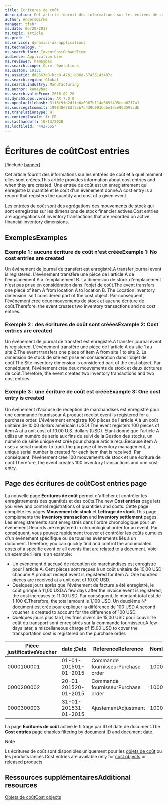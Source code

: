 ```yaml
---
title: Écritures de coût
description: Cet article fournit des informations sur les entrées de coût et à quel moment elles sont créées. Une entrée de coût est un enregistrement qui enregistre la quantité et le coût d'un événement donné.
author: AndersGirke
manager: tfehr
ms.date: 06/20/2017
ms.topic: article
ms.prod: ''
ms.service: dynamics-ax-applications
ms.technology: ''
ms.search.form: InventCostOnhandItem
audience: Application User
ms.reviewer: kamaybac
ms.search.scope: Core, Operations
ms.custom: 19131
ms.assetid: dd2663d8-bcc0-47b1-b36d-57433143487c
ms.search.region: Global
ms.search.industry: Manufacturing
ms.author: kamaybac
ms.search.validFrom: 2016-02-28
ms.dyn365.ops.version: AX 7.0.0
ms.openlocfilehash: 3116f9fd2d1fe6a0967b114a069f495cea6217a1
ms.sourcegitcommit: 199848e78df5cb7c439b001bdbe1ece963593cdb
ms.translationtype: HT
ms.contentlocale: fr-FR
ms.lasthandoff: 10/13/2020
ms.locfileid: "4427555"
---
```

# <a name="cost-entries"></a><span data-ttu-id="35596-104">Écritures de coût</span><span class="sxs-lookup"><span data-stu-id="35596-104">Cost entries</span></span>

[!include [banner](../includes/banner.md)]

<span data-ttu-id="35596-105">Cet article fournit des informations sur les entrées de coût et à quel moment elles sont créées.</span><span class="sxs-lookup"><span data-stu-id="35596-105">This article provides information about cost entries and when they are created.</span></span> <span data-ttu-id="35596-106">Une entrée de coût est un enregistrement qui enregistre la quantité et le coût d'un événement donné.</span><span class="sxs-lookup"><span data-stu-id="35596-106">A cost entry is a record that registers the quantity and cost of a given event.</span></span>

<span data-ttu-id="35596-107">Les entrées de coût sont des agrégations des mouvements de stock qui sont enregistrés sur les dimensions de stock financier actives.</span><span class="sxs-lookup"><span data-stu-id="35596-107">Cost entries are aggregations of inventory transactions that are recorded on active financial inventory dimensions.</span></span>

## <a name="examples"></a><span data-ttu-id="35596-108">Exemples</span><span class="sxs-lookup"><span data-stu-id="35596-108">Examples</span></span>
### <a name="example-1-no-cost-entries-are-created"></a><span data-ttu-id="35596-109">Exemple 1 : aucune écriture de coût n'est créée</span><span class="sxs-lookup"><span data-stu-id="35596-109">Example 1: No cost entries are created</span></span>

<span data-ttu-id="35596-110">Un événement de journal de transfert est enregistré.</span><span class="sxs-lookup"><span data-stu-id="35596-110">A transfer journal event is registered.</span></span> <span data-ttu-id="35596-111">L'événement transfère une pièce de l'article A de l'emplacement A à l'emplacement B. La dimension de stock d'emplacement n'est pas prise en considération dans l'objet de coût.</span><span class="sxs-lookup"><span data-stu-id="35596-111">The event transfers one piece of item A from location A to location B. The Location inventory dimension isn't considered part of the cost object.</span></span> <span data-ttu-id="35596-112">Par conséquent, l'événement crée deux mouvements de stock et aucune écriture de coût.</span><span class="sxs-lookup"><span data-stu-id="35596-112">Therefore, the event creates two inventory transactions and no cost entries.</span></span>

### <a name="example-2-cost-entries-are-created"></a><span data-ttu-id="35596-113">Exemple 2 : des écritures de coût sont créées</span><span class="sxs-lookup"><span data-stu-id="35596-113">Example 2: Cost entries are created</span></span>

<span data-ttu-id="35596-114">Un événement de journal de transfert est enregistré.</span><span class="sxs-lookup"><span data-stu-id="35596-114">A transfer journal event is registered.</span></span> <span data-ttu-id="35596-115">L'événement transfère une pièce de l'article A du site 1 au site 2.</span><span class="sxs-lookup"><span data-stu-id="35596-115">The event transfers one piece of item A from site 1 to site 2.</span></span> <span data-ttu-id="35596-116">La dimension de stock de site est prise en considération dans l'objet de coût.</span><span class="sxs-lookup"><span data-stu-id="35596-116">The Site inventory dimension is considered part of the cost object.</span></span> <span data-ttu-id="35596-117">Par conséquent, l'événement crée deux mouvements de stock et deux écritures de coût.</span><span class="sxs-lookup"><span data-stu-id="35596-117">Therefore, the event creates two inventory transactions and two cost entries.</span></span>

### <a name="example-3-one-cost-entry-is-created"></a><span data-ttu-id="35596-118">Exemple 3 : une écriture de coût est créée</span><span class="sxs-lookup"><span data-stu-id="35596-118">Example 3: One cost entry is created</span></span>

<span data-ttu-id="35596-119">Un événement d'accusé de réception de marchandises est enregistré pour une commande fournisseur.</span><span class="sxs-lookup"><span data-stu-id="35596-119">A product receipt event is registered for a purchase order.</span></span> <span data-ttu-id="35596-120">L'événement enregistre 100 pièces de l'article A à un coût unitaire de 10.00 dollars américain (USD).</span><span class="sxs-lookup"><span data-stu-id="35596-120">The event registers 100 pieces of item A at a unit cost of 10.00 U.S. dollars (USD).</span></span> <span data-ttu-id="35596-121">Étant donné que l'article A utilise un numéro de série aux fins du suivi de la Gestion des stocks, un numéro de série unique est créé pour chaque article reçu.</span><span class="sxs-lookup"><span data-stu-id="35596-121">Because item A uses a serial number to track the purpose of inventory management, a unique serial number is created for each item that is received.</span></span> <span data-ttu-id="35596-122">Par conséquent, l'événement crée 100 mouvements de stock et une écriture de coût.</span><span class="sxs-lookup"><span data-stu-id="35596-122">Therefore, the event creates 100 inventory transactions and one cost entry.</span></span>

## <a name="cost-entries-page"></a><span data-ttu-id="35596-123">Page des écritures de coût</span><span class="sxs-lookup"><span data-stu-id="35596-123">Cost entries page</span></span>
<span data-ttu-id="35596-124">La nouvelle page **Écritures de coût** permet d'afficher et contrôler les enregistrements des quantités et des coûts.</span><span class="sxs-lookup"><span data-stu-id="35596-124">The new **Cost entries** page lets you view and control registrations of quantities and costs.</span></span> <span data-ttu-id="35596-125">Cette page complète les pâges **Mouvement de stock** et **Lettrage de stock**.</span><span class="sxs-lookup"><span data-stu-id="35596-125">This page complements the **Inventory transaction** and **Inventory settlement** pages.</span></span> <span data-ttu-id="35596-126">Les enregistrements sont enregistrés dans l'ordre chronologique pour un événement.</span><span class="sxs-lookup"><span data-stu-id="35596-126">Records are registered in chronological order for an event.</span></span> <span data-ttu-id="35596-127">Par conséquent, vous pouvez rapidement trouver et contrôler les coûts cumulés d'un événement spécifique ou de tous les événements liés à un document.</span><span class="sxs-lookup"><span data-stu-id="35596-127">Therefore, you can quickly find and control the accumulated costs of a specific event or all events that are related to a document.</span></span> <span data-ttu-id="35596-128">Voici un exemple :</span><span class="sxs-lookup"><span data-stu-id="35596-128">Here is an example:</span></span>

-   <span data-ttu-id="35596-129">Un événement d'accusé de réception de marchandises est enregistré pour l'article A. Cent pièces sont reçues à un coût unitaire de 10,00 USD chacune.</span><span class="sxs-lookup"><span data-stu-id="35596-129">A product receipt event is registered for item A. One hundred pieces are received at a unit cost of 10.00 USD.</span></span>
-   <span data-ttu-id="35596-130">Quelques jours après que l'événement de facture a été enregistré, le coût grimpe à 11,00 USD.</span><span class="sxs-lookup"><span data-stu-id="35596-130">A few days after the invoice event is registered, the cost increases to 11.00 USD.</span></span> <span data-ttu-id="35596-131">Par conséquent, le montant total est de 1 100 €.</span><span class="sxs-lookup"><span data-stu-id="35596-131">Therefore, the total amount is 1,100 USD.</span></span> <span data-ttu-id="35596-132">Un deuxième N° document est créé pour expliquer la différence de 100 USD.</span><span class="sxs-lookup"><span data-stu-id="35596-132">A second voucher is created to account for the difference of 100 USD.</span></span>
-   <span data-ttu-id="35596-133">Quelques jours plus tard, les frais divers de 15,00 USD pour couvrir le coût du transport sont enregistrés sur la commande fournisseur.</span><span class="sxs-lookup"><span data-stu-id="35596-133">A few days later, a miscellaneous charge of 15.00 USD to cover the transportation cost is registered on the purchase order.</span></span>

| <span data-ttu-id="35596-134">Pièce justificative</span><span class="sxs-lookup"><span data-stu-id="35596-134">Voucher</span></span> | <span data-ttu-id="35596-135">date ;</span><span class="sxs-lookup"><span data-stu-id="35596-135">Date</span></span>       | <span data-ttu-id="35596-136">Référence</span><span class="sxs-lookup"><span data-stu-id="35596-136">Reference</span></span>      | <span data-ttu-id="35596-137">Nombre</span><span class="sxs-lookup"><span data-stu-id="35596-137">Number</span></span> | <span data-ttu-id="35596-138">N° de traitement</span><span class="sxs-lookup"><span data-stu-id="35596-138">Lot ID</span></span>  | <span data-ttu-id="35596-139">Quantité</span><span class="sxs-lookup"><span data-stu-id="35596-139">Quantity</span></span> | <span data-ttu-id="35596-140">Montant</span><span class="sxs-lookup"><span data-stu-id="35596-140">Amount</span></span>  |
|---------|------------|----------------|--------|---------|---------------|----|
| <span data-ttu-id="35596-141">00001</span><span class="sxs-lookup"><span data-stu-id="35596-141">00001</span></span>   | <span data-ttu-id="35596-142">01-01-2015</span><span class="sxs-lookup"><span data-stu-id="35596-142">01-01-2015</span></span> | <span data-ttu-id="35596-143">Commande fournisseur</span><span class="sxs-lookup"><span data-stu-id="35596-143">Purchase order</span></span> | <span data-ttu-id="35596-144">100001</span><span class="sxs-lookup"><span data-stu-id="35596-144">100001</span></span> | <span data-ttu-id="35596-145">0000101</span><span class="sxs-lookup"><span data-stu-id="35596-145">0000101</span></span> | <span data-ttu-id="35596-146">100,00</span><span class="sxs-lookup"><span data-stu-id="35596-146">100.00</span></span>   | <span data-ttu-id="35596-147">1 000,00</span><span class="sxs-lookup"><span data-stu-id="35596-147">1000.00</span></span> |
| <span data-ttu-id="35596-148">00002</span><span class="sxs-lookup"><span data-stu-id="35596-148">00002</span></span>   | <span data-ttu-id="35596-149">20-01-2015</span><span class="sxs-lookup"><span data-stu-id="35596-149">20-01-2015</span></span> | <span data-ttu-id="35596-150">Commande fournisseur</span><span class="sxs-lookup"><span data-stu-id="35596-150">Purchase order</span></span> | <span data-ttu-id="35596-151">100001</span><span class="sxs-lookup"><span data-stu-id="35596-151">100001</span></span> | <span data-ttu-id="35596-152">0000101</span><span class="sxs-lookup"><span data-stu-id="35596-152">0000101</span></span> |          | <span data-ttu-id="35596-153">100,00</span><span class="sxs-lookup"><span data-stu-id="35596-153">100.00</span></span>  |
| <span data-ttu-id="35596-154">00003</span><span class="sxs-lookup"><span data-stu-id="35596-154">00003</span></span>   | <span data-ttu-id="35596-155">31-01-2015</span><span class="sxs-lookup"><span data-stu-id="35596-155">31-01-2015</span></span> | <span data-ttu-id="35596-156">Ajustement</span><span class="sxs-lookup"><span data-stu-id="35596-156">Adjustment</span></span>     | <span data-ttu-id="35596-157">100001</span><span class="sxs-lookup"><span data-stu-id="35596-157">100001</span></span> | <span data-ttu-id="35596-158">0000101</span><span class="sxs-lookup"><span data-stu-id="35596-158">0000101</span></span> |          | <span data-ttu-id="35596-159">15,00</span><span class="sxs-lookup"><span data-stu-id="35596-159">15.00</span></span>   |

<span data-ttu-id="35596-160">La page **Écritures de coût** active le filtrage par ID et date de document.</span><span class="sxs-lookup"><span data-stu-id="35596-160">The **Cost entries** page enables filtering by document ID and document date.</span></span> 

> [!NOTE]
> <span data-ttu-id="35596-161">Ls écritures de coût sont disponibles uniquement pour les [objets de coût](cost-object.md) ou les produits lancés.</span><span class="sxs-lookup"><span data-stu-id="35596-161">Cost entries are available only for [cost objects](cost-object.md) or released products.</span></span>

<a name="additional-resources"></a><span data-ttu-id="35596-162">Ressources supplémentaires</span><span class="sxs-lookup"><span data-stu-id="35596-162">Additional resources</span></span>
--------

[<span data-ttu-id="35596-163">Objets de coût</span><span class="sxs-lookup"><span data-stu-id="35596-163">Cost objects</span></span>](cost-object.md)



